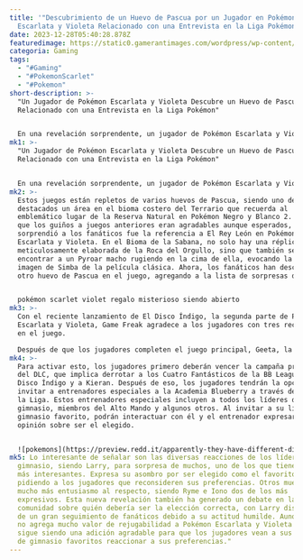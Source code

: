 ```yaml
---
title: '"Descubrimiento de un Huevo de Pascua por un Jugador en Pokémon
  Escarlata y Violeta Relacionado con una Entrevista en la Liga Pokémon"'
date: 2023-12-28T05:40:28.878Z
featuredimage: https://static0.gamerantimages.com/wordpress/wp-content/uploads/2023/12/pokemon-scarlet-violet-larry-header.jpg?q=50&fit=contain&w=1140&h=&dpr=1.5
categoria: Gaming
tags:
  - "#Gaming"
  - "#PokemonScarlet"
  - "#Pokemon"
short-description: >-
  "Un Jugador de Pokémon Escarlata y Violeta Descubre un Huevo de Pascua
  Relacionado con una Entrevista en la Liga Pokémon"


  En una revelación sorprendente, un jugador de Pokémon Escarlata y Violeta descubrió que las aparentemente insignificantes preguntas formuladas durante los eventos de la fase final del juego esconden un pequeño huevo de Pascua. Al igual q
mk1: >-
  "Un Jugador de Pokémon Escarlata y Violeta Descubre un Huevo de Pascua
  Relacionado con una Entrevista en la Liga Pokémon"


  En una revelación sorprendente, un jugador de Pokémon Escarlata y Violeta descubrió que las aparentemente insignificantes preguntas formuladas durante los eventos de la fase final del juego esconden un pequeño huevo de Pascua. Al igual que en los juegos anteriores, Pokémon Escarlata y Violeta cuentan con una gran cantidad de contenido posterior al juego, que incluye la oportunidad de participar en el desafiante torneo Academy Ace.
mk2: >-
  Estos juegos están repletos de varios huevos de Pascua, siendo uno de los más
  destacados un área en el bioma costero del Terrario que recuerda al
  emblemático lugar de la Reserva Natural en Pokémon Negro y Blanco 2. Mientras
  que los guiños a juegos anteriores eran agradables aunque esperados, lo que
  sorprendió a los fanáticos fue la referencia a El Rey León en Pokémon
  Escarlata y Violeta. En el Bioma de la Sabana, no solo hay una réplica
  meticulosamente elaborada de la Roca del Orgullo, sino que también se puede
  encontrar a un Pyroar macho rugiendo en la cima de ella, evocando la icónica
  imagen de Simba de la película clásica. Ahora, los fanáticos han descubierto
  otro huevo de Pascua en el juego, agregando a la lista de sorpresas del juego.


  pokémon scarlet violet regalo misterioso siendo abierto
mk3: >-
  Con el reciente lanzamiento de El Disco Índigo, la segunda parte de Pokémon
  Escarlata y Violeta, Game Freak agradece a los jugadores con tres recompensas
  en el juego.

  Después de que los jugadores completen el juego principal, Geeta, la presidenta de la Liga Pokémon, le pide al jugador que vuelva a luchar contra todos los líderes de gimnasio de Pokémon Escarlata y Violeta para evaluar su fuerza. Después de completar eso, Geeta les hará a los jugadores una serie de preguntas, siendo la más notable cuál es su líder de gimnasio favorito. Aunque hasta ahora muchos en la comunidad consideraban esto como contenido de relleno, el usuario de Reddit thadzdingo descubrió que la elección del líder de gimnasio favorito del jugador tiene un impacto más adelante en el contenido posterior al juego del DLC El Disco Índigo.
mk4: >-
  Para activar esto, los jugadores primero deberán vencer la campaña principal
  del DLC, que implica derrotar a los Cuatro Fantásticos de la BB League del
  Disco Índigo y a Kieran. Después de eso, los jugadores tendrán la opción de
  invitar a entrenadores especiales a la Academia Blueberry a través del Club de
  la Liga. Estos entrenadores especiales incluyen a todos los líderes de
  gimnasio, miembros del Alto Mando y algunos otros. Al invitar a su líder de
  gimnasio favorito, podrán interactuar con él y el entrenador expresará su
  opinión sobre ser el elegido.


  ![pokemons](https://preview.redd.it/apparently-they-have-different-dialogs-based-on-the-pokemon-v0-gxapmgf59o8c1.jpg?width=1080&crop=smart&auto=webp&s=6668296f45295f6da98e5d5292550095e92d8cf2 "pokemons")
mk5: Lo interesante de señalar son las diversas reacciones de los líderes de
  gimnasio, siendo Larry, para sorpresa de muchos, uno de los que tiene diálogos
  más interesantes. Expresa su asombro por ser elegido como el favorito,
  pidiendo a los jugadores que reconsideren sus preferencias. Otros muestran
  mucho más entusiasmo al respecto, siendo Ryme e Iono dos de los más
  expresivos. Esta nueva revelación también ha generado un debate en la
  comunidad sobre quién debería ser la elección correcta, con Larry disfrutando
  de un gran seguimiento de fanáticos debido a su actitud humilde. Aunque esto
  no agrega mucho valor de rejugabilidad a Pokémon Escarlata y Violeta como tal,
  sigue siendo una adición agradable para que los jugadores vean a sus líderes
  de gimnasio favoritos reaccionar a sus preferencias."
---
```

